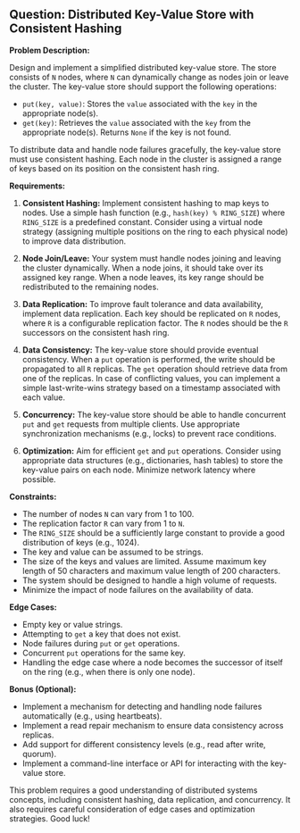 ## Question: Distributed Key-Value Store with Consistent Hashing

**Problem Description:**

Design and implement a simplified distributed key-value store. The store consists of `N` nodes, where `N` can dynamically change as nodes join or leave the cluster.  The key-value store should support the following operations:

*   `put(key, value)`: Stores the `value` associated with the `key` in the appropriate node(s).
*   `get(key)`: Retrieves the `value` associated with the `key` from the appropriate node(s). Returns `None` if the key is not found.

To distribute data and handle node failures gracefully, the key-value store must use consistent hashing. Each node in the cluster is assigned a range of keys based on its position on the consistent hash ring.

**Requirements:**

1.  **Consistent Hashing:** Implement consistent hashing to map keys to nodes. Use a simple hash function (e.g., `hash(key) % RING_SIZE`) where `RING_SIZE` is a predefined constant. Consider using a virtual node strategy (assigning multiple positions on the ring to each physical node) to improve data distribution.

2.  **Node Join/Leave:** Your system must handle nodes joining and leaving the cluster dynamically. When a node joins, it should take over its assigned key range. When a node leaves, its key range should be redistributed to the remaining nodes.

3.  **Data Replication:** To improve fault tolerance and data availability, implement data replication.  Each key should be replicated on `R` nodes, where `R` is a configurable replication factor. The `R` nodes should be the `R` successors on the consistent hash ring.

4.  **Data Consistency:** The key-value store should provide eventual consistency. When a `put` operation is performed, the write should be propagated to all `R` replicas. The `get` operation should retrieve data from one of the replicas. In case of conflicting values, you can implement a simple last-write-wins strategy based on a timestamp associated with each value.

5.  **Concurrency:** The key-value store should be able to handle concurrent `put` and `get` requests from multiple clients. Use appropriate synchronization mechanisms (e.g., locks) to prevent race conditions.

6.  **Optimization:** Aim for efficient `get` and `put` operations.  Consider using appropriate data structures (e.g., dictionaries, hash tables) to store the key-value pairs on each node.  Minimize network latency where possible.

**Constraints:**

*   The number of nodes `N` can vary from 1 to 100.
*   The replication factor `R` can vary from 1 to `N`.
*   The `RING_SIZE` should be a sufficiently large constant to provide a good distribution of keys (e.g., 1024).
*   The key and value can be assumed to be strings.
*   The size of the keys and values are limited. Assume maximum key length of 50 characters and maximum value length of 200 characters.
*   The system should be designed to handle a high volume of requests.
*   Minimize the impact of node failures on the availability of data.

**Edge Cases:**

*   Empty key or value strings.
*   Attempting to `get` a key that does not exist.
*   Node failures during `put` or `get` operations.
*   Concurrent `put` operations for the same key.
*   Handling the edge case where a node becomes the successor of itself on the ring (e.g., when there is only one node).

**Bonus (Optional):**

*   Implement a mechanism for detecting and handling node failures automatically (e.g., using heartbeats).
*   Implement a read repair mechanism to ensure data consistency across replicas.
*   Add support for different consistency levels (e.g., read after write, quorum).
*   Implement a command-line interface or API for interacting with the key-value store.

This problem requires a good understanding of distributed systems concepts, including consistent hashing, data replication, and concurrency. It also requires careful consideration of edge cases and optimization strategies. Good luck!
